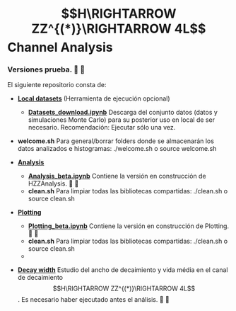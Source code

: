 # $$H\RIGHTARROW ZZ^{(*)}\RIGHTARROW 4L$$ Channel Analysis

### Versiones prueba. :wrench: :wrench:

El siguiente repositorio consta de:

- **[Local datasets](https://github.com/AltuOs/HZZ4l/tree/master/Local_datasets)** (Herramienta de ejecución opcional)

    - **[Datasets_download.ipynb](https://github.com/AltuOs/HZZ4l/blob/master/Local_datasets/Datasets_download.ipynb)** Descarga del conjunto datos (datos y simulaciones Monte Carlo) para su posterior uso en local de ser necesario. Recomendación: Ejecutar sólo una vez.

- **welcome.sh** Para general/borrar folders donde se almacenarán los datos analizados e histogramas: ./welcome.sh o source welcome.sh

- **[Analysis](https://github.com/AltuOs/HZZ4l/tree/master/Analysis)**

    - **[Analysis_beta.ipynb](https://github.com/AltuOs/HZZ4l/blob/master/Analysis/Analysis_beta.ipynb)** Contiene la versión en construcción de HZZAnalysis. :wrench: :wrench:
    - **clean.sh** Para limpiar todas las bibliotecas compartidas: ./clean.sh o source clean.sh
- **[Plotting](https://github.com/AltuOs/HZZ4l/tree/master/Plotting)**


    - **[Plotting_beta.ipynb](https://github.com/AltuOs/HZZ4l/blob/master/Plotting/Plotting_beta.ipynb)** Contiene la versión en construcción de Plotting. :wrench: :wrench:
    - **clean.sh** Para limpiar todas las bibliotecas compartidas: ./clean.sh o source clean.sh
    - 
- **[Decay width](https://github.com/AltuOs/HZZ4l/blob/master/Decay_width.ipynb)** Estudio del ancho de decaimiento y vida média en el canal de decaimiento $$H\RIGHTARROW ZZ^{(*)}\RIGHTARROW 4L$$. Es necesario haber ejecutado antes el análisis. :wrench: :wrench:
